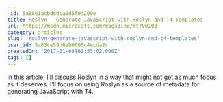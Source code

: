 ```yaml
---
_id: 5a88e1acbd6dca0d5f0d209e
title: Roslyn - Generate JavaScript with Roslyn and T4 Templates
url: https://msdn.microsoft.com/magazine/mt790203
category: articles
slug: 'roslyn-generate-javascript-with-roslyn-and-t4-templates'
user_id: 5a83ce59d6eb0005c4ecda2c
createdOn: '2017-01-08T02:33:02.000Z'
tags: []
---
```


In this article, I’ll discuss Roslyn in a way that might not get as much focus as it deserves. I’ll focus on using Roslyn as a source of metadata for generating JavaScript with T4.
